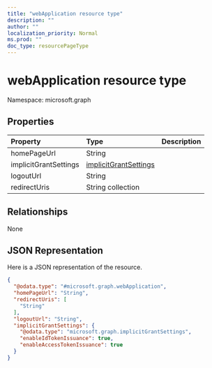```yaml
---
title: "webApplication resource type"
description: ""
author: ""
localization_priority: Normal
ms.prod: ""
doc_type: resourcePageType
---
```


# webApplication resource type


Namespace: microsoft.graph



## Properties
|Property|Type|Description|
|:---|:---|:---|
|homePageUrl|String||
|implicitGrantSettings|[implicitGrantSettings](../resources/implicitgrantsettings.md)||
|logoutUrl|String||
|redirectUris|String collection||

## Relationships
None

## JSON Representation
Here is a JSON representation of the resource.
<!-- {
  "blockType": "resource",
  "@odata.type": "microsoft.graph.webApplication"
}
-->
``` json
{
  "@odata.type": "#microsoft.graph.webApplication",
  "homePageUrl": "String",
  "redirectUris": [
    "String"
  ],
  "logoutUrl": "String",
  "implicitGrantSettings": {
    "@odata.type": "microsoft.graph.implicitGrantSettings",
    "enableIdTokenIssuance": true,
    "enableAccessTokenIssuance": true
  }
}
```

